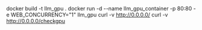 docker build -t llm_gpu .
docker run -d --name llm_gpu_container -p 80:80 -e WEB_CONCURRENCY="1" llm_gpu
curl -v http://0.0.0.0/
curl -v http://0.0.0.0/checkgpu

